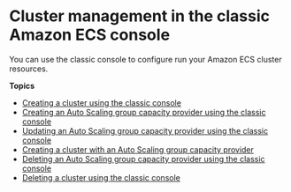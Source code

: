 # Cluster management in the classic Amazon ECS console<a name="available-classic-console-cluster-actions"></a>

You can use the classic console to configure run your Amazon ECS cluster resources\.

**Topics**
+ [Creating a cluster using the classic console](create_cluster.md)
+ [Creating an Auto Scaling group capacity provider using the classic console](asg-capacity-providers-create-capacity-provider.md)
+ [Updating an Auto Scaling group capacity provider using the classic console](asg-capacity-providers-update-capacity-provider.md)
+ [Creating a cluster with an Auto Scaling group capacity provider](asg-capacity-providers-create-cluster.md)
+ [Deleting an Auto Scaling group capacity provider using the classic console](asg-capacity-providers-delete-capacity-provider.md)
+ [Deleting a cluster using the classic console](delete_cluster.md)